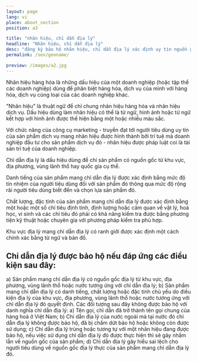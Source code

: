```yaml
---
layout: page
lang: vi
place: about_section
position: a3

title: "nhãn hiệu, chỉ dẫn địa lý"
headline: "Nhãn hiệu, chỉ dẫn địa lý"
desc: "đăng ký bảo hộ nhãn hiệu, chỉ dẫn địa lý xác định uy tín nguồn gốc sản phẩm"
permalink: /sev/geoname/

preview: /images/a2.jpg
---
```


Nhãn hiệu hàng hóa là những dấu hiệu của một doanh nghiệp (hoặc tập thể các doanh nghiệp) dùng để phân biệt hàng hóa, dịch vụ của mình với hàng hóa, dịch vụ cùng loại của các doanh nghiệp khác.

"Nhãn hiệu" là thuật ngữ để chỉ chung nhãn hiệu hàng hóa và nhãn hiệu dịch vụ.
Dấu hiệu dùng làm nhãn hiệu có thể là từ ngữ, hình ảnh hoặc từ ngữ kết hợp với hình ảnh được thể hiện bằng một hoặc nhiều màu sắc.

Với chức năng của công cụ marketing - truyền đạt tới người tiêu dùng uy tín của sản phẩm dịch vụ mang nhãn hiệu được hình thành bởi trí tuệ mà doanh nghiệp đầu tư cho sản phẩm dịch vụ đó - nhãn hiệu được pháp luật coi là tài sản trí tuệ của doanh nghiệp.

Chỉ dẫn địa lý là dấu hiệu dùng để chỉ sản phẩm có nguồn gốc từ khu vực, địa phương, vùng lãnh thổ hay quốc gia cụ thể.

Danh tiếng của sản phẩm mang chỉ dẫn địa lý được xác định bằng mức độ tín nhiệm của người tiêu dùng đối với sản phẩm đó thông qua mức độ rộng rãi người tiêu dùng biết đến và chọn lựa sản phẩm đó.

Chất lượng, đặc tính của sản phẩm mang chỉ dẫn địa lý được xác định bằng một hoặc một số chỉ tiêu định tính, định lượng hoặc cảm quan về vật lý, hoá học, vi sinh và các chỉ tiêu đó phải có khả năng kiểm tra được bằng phương tiện kỹ thuật hoặc chuyên gia với phương pháp kiểm tra phù hợp.

Khu vực địa lý mang chỉ dẫn địa lý có ranh giới được xác định một cách chính xác bằng từ ngữ và bản đồ.

## Chỉ dẫn địa lý được bảo hộ nếu đáp ứng các điều kiện sau đây:
a) Sản phẩm mang chỉ dẫn địa lý có nguồn gốc địa lý từ khu vực, địa phương, vùng lãnh thổ hoặc nước tương ứng với chỉ dẫn địa lý;
b) Sản phẩm mang chỉ dẫn địa lý có danh tiếng, chất lượng hoặc đặc tính chủ yếu do điều kiện địa lý của khu vực, địa phương, vùng lãnh thổ hoặc nước tương ứng với chỉ dẫn địa lý đó quyết định.
Các đối tượng sau đây không được bảo hộ với danh nghĩa chỉ dẫn địa lý:
a) Tên gọi, chỉ dẫn đã trở thành tên gọi chung của hàng hoá ở Việt Nam;
b) Chỉ dẫn địa lý của nước ngoài mà tại nước đó chỉ dẫn địa lý không được bảo hộ, đã bị chấm dứt bảo hộ hoặc không còn được sử dụng;
c) Chỉ dẫn địa lý trùng hoặc tương tự với một nhãn hiệu đang được bảo hộ, nếu việc sử dụng chỉ dẫn địa lý đó được thực hiện thì sẽ gây nhầm lẫn về nguồn gốc của sản phẩm;
d) Chỉ dẫn địa lý gây hiểu sai lệch cho người tiêu dùng về nguồn gốc địa lý thực của sản phẩm mang chỉ dẫn địa lý đó.